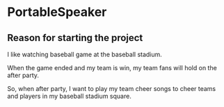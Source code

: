 # PortableSpeaker

## Reason for starting the project
I like watching baseball game at the baseball stadium.

When the game ended and my team is win, my team fans will hold on the after party.

So, when after party, I want to play my team cheer songs to cheer teams and players in my baseball stadium square.
